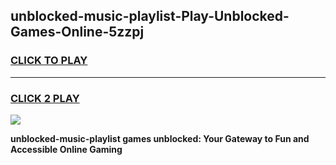 
## unblocked-music-playlist-Play-Unblocked-Games-Online-5zzpj
<h3>
<a href="https://premium76.site?title=unblocked-music-playlist&ref=25A">CLICK TO PLAY</a></h3>
<hr>

<h3>
<a href="https://premium76.site?title=unblocked-music-playlist&ref=25A">CLICK 2 PLAY</a>
  
</h3>

<a href="https://premium76.site?title=unblocked-music-playlist&ref=25A"><img src="https://clearcache.store/games.png"></a>


**unblocked-music-playlist games unblocked: Your Gateway to Fun and Accessible Online Gaming**
